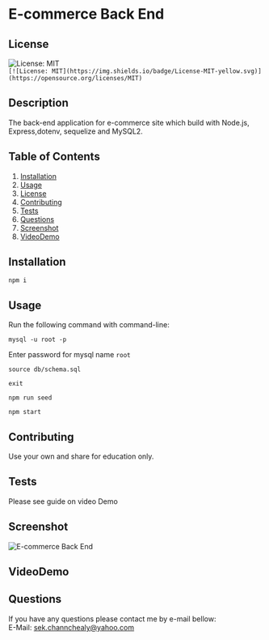 # E-commerce Back End

## License 
  
 ![License: MIT](https://img.shields.io/badge/License-MIT-yellow.svg)  
 `[![License: MIT](https://img.shields.io/badge/License-MIT-yellow.svg)](https://opensource.org/licenses/MIT)`
  
## Description 
The back-end application for e-commerce site which build with Node.js, Express,dotenv, sequelize and MySQL2.

## Table of Contents
1. [Installation](#Installation)
2. [Usage](#Usage)
3. [License](#License)
4. [Contributing](#Contributing)
5. [Tests](#Tests)
6. [Questions](#Questions)
7. [Screenshot](#Screenshot)
8. [VideoDemo](#VideoDemo)
  
## Installation
```
npm i
```

## Usage
Run the following command with command-line:

 ```
mysql -u root -p
```
Enter password for mysql name `root`

```
source db/schema.sql
```
```
exit
```
```
npm run seed
```
```
npm start
```

## Contributing
Use your own and share for education only.

## Tests
Please see guide on video Demo

## Screenshot
![E-commerce Back End](https://user-images.githubusercontent.com/102747948/184556758-2897a950-ff62-4c43-a18e-76e1262f7f53.png)

## VideoDemo


## Questions
If you have any questions please contact me by e-mail bellow:  
E-Mail: sek.channchealy@yahoo.com
